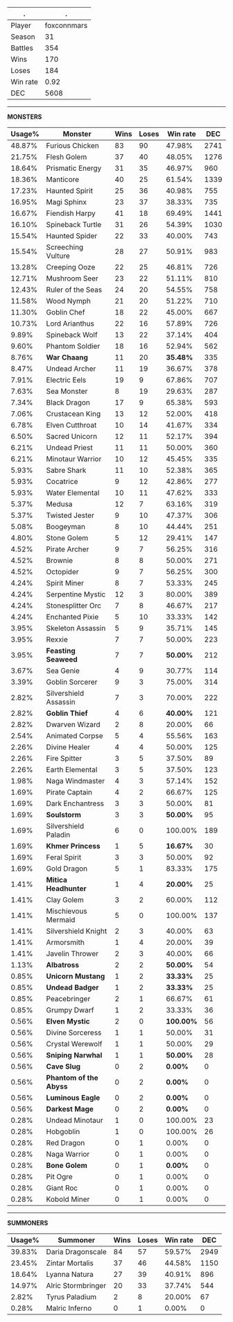 .|.
|-|-
Player|foxconnmars
Season|31
Battles|354
Wins|170
Loses|184
Win rate|0.92
DEC|5608

---
**MONSTERS**

Usage%|Monster|Wins|Loses|Win rate|DEC|
-|-|-|-|-|-|
48.87%|Furious Chicken|83|90|47.98%|2741|
21.75%|Flesh Golem|37|40|48.05%|1276|
18.64%|Prismatic Energy|31|35|46.97%|960|
18.36%|Manticore|40|25|61.54%|1339|
17.23%|Haunted Spirit|25|36|40.98%|755|
16.95%|Magi Sphinx|23|37|38.33%|735|
16.67%|Fiendish Harpy|41|18|69.49%|1441|
16.10%|Spineback Turtle|31|26|54.39%|1030|
15.54%|Haunted Spider|22|33|40.00%|743|
15.54%|Screeching Vulture|28|27|50.91%|983|
13.28%|Creeping Ooze|22|25|46.81%|726|
12.71%|Mushroom Seer|23|22|51.11%|810|
12.43%|Ruler of the Seas|24|20|54.55%|758|
11.58%|Wood Nymph|21|20|51.22%|710|
11.30%|Goblin Chef|18|22|45.00%|667|
10.73%|Lord Arianthus|22|16|57.89%|726|
9.89%|Spineback Wolf|13|22|37.14%|404|
9.60%|Phantom Soldier|18|16|52.94%|562|
8.76%|**War Chaang**|11|20|**35.48%**|335|
8.47%|Undead Archer|11|19|36.67%|378|
7.91%|Electric Eels|19|9|67.86%|707|
7.63%|Sea Monster|8|19|29.63%|287|
7.34%|Black Dragon|17|9|65.38%|593|
7.06%|Crustacean King|13|12|52.00%|418|
6.78%|Elven Cutthroat|10|14|41.67%|334|
6.50%|Sacred Unicorn|12|11|52.17%|394|
6.21%|Undead Priest|11|11|50.00%|360|
6.21%|Minotaur Warrior|10|12|45.45%|335|
5.93%|Sabre Shark|11|10|52.38%|365|
5.93%|Cocatrice|9|12|42.86%|277|
5.93%|Water Elemental|10|11|47.62%|333|
5.37%|Medusa|12|7|63.16%|319|
5.37%|Twisted Jester|9|10|47.37%|306|
5.08%|Boogeyman|8|10|44.44%|251|
4.80%|Stone Golem|5|12|29.41%|147|
4.52%|Pirate Archer|9|7|56.25%|316|
4.52%|Brownie|8|8|50.00%|271|
4.52%|Octopider|9|7|56.25%|300|
4.24%|Spirit Miner|8|7|53.33%|245|
4.24%|Serpentine Mystic|12|3|80.00%|389|
4.24%|Stonesplitter Orc|7|8|46.67%|217|
4.24%|Enchanted Pixie|5|10|33.33%|142|
3.95%|Skeleton Assassin|5|9|35.71%|145|
3.95%|Rexxie|7|7|50.00%|223|
3.95%|**Feasting Seaweed**|7|7|**50.00%**|212|
3.67%|Sea Genie|4|9|30.77%|114|
3.39%|Goblin Sorcerer|9|3|75.00%|314|
2.82%|Silvershield Assassin|7|3|70.00%|222|
2.82%|**Goblin Thief**|4|6|**40.00%**|121|
2.82%|Dwarven Wizard|2|8|20.00%|66|
2.54%|Animated Corpse|5|4|55.56%|163|
2.26%|Divine Healer|4|4|50.00%|125|
2.26%|Fire Spitter|3|5|37.50%|89|
2.26%|Earth Elemental|3|5|37.50%|123|
1.98%|Naga Windmaster|4|3|57.14%|152|
1.69%|Pirate Captain|4|2|66.67%|125|
1.69%|Dark Enchantress|3|3|50.00%|81|
1.69%|**Soulstorm**|3|3|**50.00%**|95|
1.69%|Silvershield Paladin|6|0|100.00%|189|
1.69%|**Khmer Princess**|1|5|**16.67%**|30|
1.69%|Feral Spirit|3|3|50.00%|92|
1.69%|Gold Dragon|5|1|83.33%|175|
1.41%|**Mitica Headhunter**|1|4|**20.00%**|25|
1.41%|Clay Golem|3|2|60.00%|112|
1.41%|Mischievous Mermaid|5|0|100.00%|137|
1.41%|Silvershield Knight|2|3|40.00%|63|
1.41%|Armorsmith|1|4|20.00%|39|
1.41%|Javelin Thrower|2|3|40.00%|66|
1.13%|**Albatross**|2|2|**50.00%**|54|
0.85%|**Unicorn Mustang**|1|2|**33.33%**|25|
0.85%|**Undead Badger**|1|2|**33.33%**|25|
0.85%|Peacebringer|2|1|66.67%|61|
0.85%|Grumpy Dwarf|1|2|33.33%|36|
0.56%|**Elven Mystic**|2|0|**100.00%**|56|
0.56%|Divine Sorceress|1|1|50.00%|31|
0.56%|Crystal Werewolf|1|1|50.00%|29|
0.56%|**Sniping Narwhal**|1|1|**50.00%**|28|
0.56%|**Cave Slug**|0|2|**0.00%**|0|
0.56%|**Phantom of the Abyss**|0|2|**0.00%**|0|
0.56%|**Luminous Eagle**|0|2|**0.00%**|0|
0.56%|**Darkest Mage**|0|2|**0.00%**|0|
0.28%|Undead Minotaur|1|0|100.00%|23|
0.28%|Hobgoblin|1|0|100.00%|26|
0.28%|Red Dragon|0|1|0.00%|0|
0.28%|Naga Warrior|0|1|0.00%|0|
0.28%|**Bone Golem**|0|1|**0.00%**|0|
0.28%|Pit Ogre|0|1|0.00%|0|
0.28%|Giant Roc|0|1|0.00%|0|
0.28%|Kobold Miner|0|1|0.00%|0|

---
**SUMMONERS**

Usage%|Summoner|Wins|Loses|Win rate|DEC|
-|-|-|-|-|-|
39.83%|Daria Dragonscale|84|57|59.57%|2949|
23.45%|Zintar Mortalis|37|46|44.58%|1150|
18.64%|Lyanna Natura|27|39|40.91%|896|
14.97%|Alric Stormbringer|20|33|37.74%|544|
2.82%|Tyrus Paladium|2|8|20.00%|67|
0.28%|Malric Inferno|0|1|0.00%|0|
